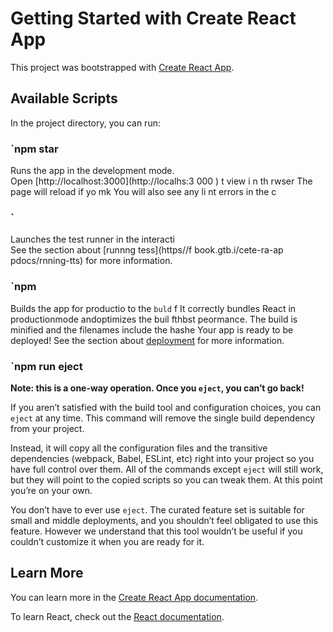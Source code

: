 # Getting Started with Create React App

This project was bootstrapped with [Create React App](https://github.com/facebook/create-react-app).

## Available Scripts 
 
In the project directory, you can run: 
### `npm star  
 
Runs the app in the development mode.  
Open [http://localhost:3000](http://localhs:3 000   ) t  view      i  n th rwser 
The page will reload if yo mk
You will also see any li nt errors in the  c
### `
Launches the test runner in the interacti  
See the section about [runnng tess](https//f book.gtb.i/cete-ra-ap pdocs/rnning-tts) for more information.
### `npm
Builds the app for productio to the `buld` f
It correctly bundles React in productionmode andoptimizes the buil fthbst peormance.
The build is minified and the filenames include the hashe
Your app is ready to be deployed!
See the section about [deployment](https://facebook.github.io/create-react-app/docs/deployment) for more information.

### `npm run eject

**Note: this is a one-way operation. Once you `eject`, you can’t go back!**

If you aren’t satisfied with the build tool and configuration choices, you can `eject` at any time. This command will remove the single build dependency from your project.

Instead, it will copy all the configuration files and the transitive dependencies (webpack, Babel, ESLint, etc) right into your project so you have full control over them. All of the commands except `eject` will still work, but they will point to the copied scripts so you can tweak them. At this point you’re on your own.

You don’t have to ever use `eject`. The curated feature set is suitable for small and middle deployments, and you shouldn’t feel obligated to use this feature. However we understand that this tool wouldn’t be useful if you couldn’t customize it when you are ready for it.

## Learn More

You can learn more in the [Create React App documentation](https://facebook.github.io/create-react-app/docs/getting-started).

To learn React, check out the [React documentation](https://reactjs.org/).
